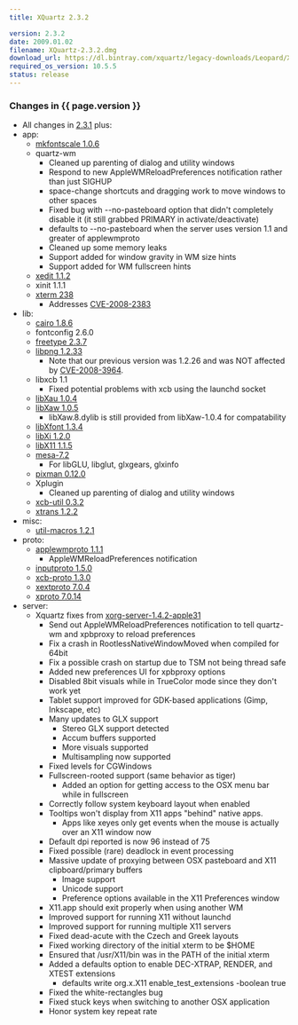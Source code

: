 ```yaml
---
title: XQuartz 2.3.2

version: 2.3.2
date: 2009.01.02
filename: XQuartz-2.3.2.dmg
download_url: https://dl.bintray.com/xquartz/legacy-downloads/Leopard/X11-2.3.2.dmg
required_os_version: 10.5.5
status: release
---
```


### Changes in {{ page.version }} ###
  * All changes in [2.3.1](XQuartz-2.3.1.html) plus:
  * app:
    * [mkfontscale 1.0.6](https://lists.freedesktop.org/archives/xorg-announce/2008-December/000719.html)
    * quartz-wm
      * Cleaned up parenting of dialog and utility windows
      * Respond to new AppleWMReloadPreferences notification rather than just SIGHUP
      * space-change shortcuts and dragging work to move windows to other spaces
      * Fixed bug with --no-pasteboard option that didn't completely disable it (it still grabbed PRIMARY in activate/deactivate)
      * defaults to --no-pasteboard when the server uses version 1.1 and greater of applewmproto
      * Cleaned up some memory leaks
      * Support added for window gravity in WM size hints 
      * Support added for WM fullscreen hints
    * [xedit 1.1.2](https://lists.freedesktop.org/archives/xorg-announce/2008-November/000685.html)
    * xinit 1.1.1
    * [xterm 238](https://lists.freedesktop.org/archives/xorg/2008-December/041969.html)
      * Addresses [CVE-2008-2383](https://cve.mitre.org/cgi-bin/cvename.cgi?name=CVE-2008-2383)
  * lib:
    * [cairo 1.8.6](http://www.cairographics.org/news/cairo-1.8.6)
    * fontconfig 2.6.0
    * [freetype 2.3.7](http://sourceforge.net/project/shownotes.php?group_id=3157&release_id=610109)
    * [libpng 1.2.33](ftp://ftp.simplesystems.org/pub/libpng/png/src/history/libpng-1.2.33-README.txt)
      * Note that our previous version was 1.2.26 and was NOT affected by [CVE-2008-3964](https://cve.mitre.org/cgi-bin/cvename.cgi?name=CVE-2008-3964).
    * libxcb 1.1
      * Fixed potential problems with xcb using the launchd socket
    * [libXau 1.0.4](https://lists.freedesktop.org/archives/xorg-announce/2008-August/000634.html)
    * [libXaw 1.0.5](https://lists.freedesktop.org/archives/xorg-announce/2008-November/000684.html)
      * libXaw.8.dylib is still provided from libXaw-1.0.4 for compatability
    * [libXfont 1.3.4](https://lists.freedesktop.org/archives/xorg-announce/2008-December/000720.html)
    * [libXi 1.2.0](https://lists.freedesktop.org/archives/xorg-announce/2008-December/000702.html)
    * [libX11 1.1.5](https://lists.freedesktop.org/archives/xorg-announce/2008-September/000646.html)
    * [mesa-7.2](http://www.mesa3d.org/relnotes-7.2.html)
      * For libGLU, libglut, glxgears, glxinfo
    * [pixman 0.12.0](https://lists.freedesktop.org/archives/xorg-announce/2008-September/000655.html)
    * Xplugin
      * Cleaned up parenting of dialog and utility windows
    * [xcb-util 0.3.2](https://lists.freedesktop.org/archives/xorg-announce/2008-December/000715.html)
    * [xtrans 1.2.2](https://lists.freedesktop.org/archives/xorg-announce/2008-October/000661.html)
  * misc:
    * [util-macros 1.2.1](https://lists.freedesktop.org/archives/xorg-announce/2008-December/000716.html)
  * proto:
    * [applewmproto 1.1.1](https://lists.freedesktop.org/archives/xorg-announce/2008-September/000658.html)
      * AppleWMReloadPreferences notification
    * [inputproto 1.5.0](https://lists.freedesktop.org/archives/xorg-announce/2008-November/000697.html)
    * [xcb-proto 1.3.0](https://lists.freedesktop.org/archives/xorg-announce/2008-December/000708.html)
    * [xextproto 7.0.4](https://lists.freedesktop.org/archives/xorg-announce/2008-December/000718.html)
    * [xproto 7.0.14](https://lists.freedesktop.org/archives/xorg-announce/2008-October/000673.html)
  * server:
    * Xquartz fixes from [xorg-server-1.4.2-apple31](https://github.com/XQuartz/xorg-server/commits/9f1c26ae8d9ccf81cba0ab946326968a701f8c36)
      * Send out AppleWMReloadPreferences notification to tell quartz-wm and xpbproxy to reload preferences
      * Fix a crash in RootlessNativeWindowMoved when compiled for 64bit
      * Fix a possible crash on startup due to TSM not being thread safe
      * Added new preferences UI for xpbproxy options
      * Disabled 8bit visuals while in TrueColor mode since they don't work yet
      * Tablet support improved for GDK-based applications (Gimp, Inkscape, etc)
      * Many updates to GLX support
        * Stereo GLX support detected
        * Accum buffers supported
        * More visuals supported
        * Multisampling now supported
      * Fixed levels for CGWindows
      * Fullscreen-rooted support (same behavior as tiger)
        * Added an option for getting access to the OSX menu bar while in fullscreen
      * Correctly follow system keyboard layout when enabled
      * Tooltips won't display from X11 apps "behind" native apps.
        * Apps like xeyes only get events when the mouse is actually over an X11 window now
      * Default dpi reported is now 96 instead of 75
      * Fixed possible (rare) deadlock in event processing
      * Massive update of proxying between OSX pasteboard and X11 clipboard/primary buffers
        * Image support
        * Unicode support
        * Preference options available in the X11 Preferences window
      * X11.app should exit properly when using another WM
      * Improved support for running X11 without launchd
      * Improved support for running multiple X11 servers
      * Fixed dead-acute with the Czech and Greek layouts
      * Fixed working directory of the initial xterm to be $HOME
      * Ensured that /usr/X11/bin was in the PATH of the initial xterm
      * Added a defaults option to enable DEC-XTRAP, RENDER, and XTEST extensions
        * defaults write org.x.X11 enable_test_extensions -boolean true
      * Fixed the white-rectangles bug
      * Fixed stuck keys when switching to another OSX application
      * Honor system key repeat rate
